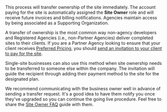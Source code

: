 This process will transfer ownership of the site immediately. The account paying for the site is automatically assigned the **Site Owner** role and will receive future invoices and billing notifications. Agencies maintain access by being associated as a Supporting Organization.

A transfer of ownership is the most common way non-agency developers and Registered Agencies (i.e., non-Partner Agencies) deliver completed sites to their clients. If you are a Partner Agency looking to ensure that your client receives [Preferred Pricing](https://pantheon.io/plans/agency-preferred-pricing?docs), you should [send an invitation to your client to pay for the site](/add-client-site/#send-an-invitation-to-pay-to-share-preferred-pricing).

Single-site businesses can also use this method when site ownership needs to be transferred to someone else within the company. The invitation will guide the recipient through adding their payment method to the site for the designated plan.

We recommend communicating with the business owner well in advance of sending a transfer request. It's a good idea to have them notify you once they've upgraded so you can continue the going live procedure. Feel free to share the [Site Owner FAQ](/site-owner-faq) guide with them.
